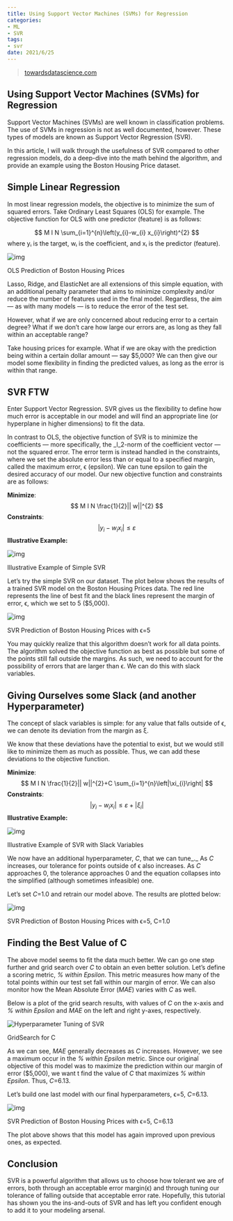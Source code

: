 ```yaml
---
title: Using Support Vector Machines (SVMs) for Regression
categories:
- ML
- SVR
tags:
- svr
date: 2021/6/25
---
```




> [towardsdatascience.com](https://towardsdatascience.com/an-introduction-to-support-vector-regression-svr-a3ebc1672c2)

Using Support Vector Machines (SVMs) for Regression
---------------------------------------------------

Support Vector Machines (SVMs) are well known in classification problems. The use of SVMs in regression is not as well documented, however. These types of models are known as Support Vector Regression (SVR).

In this article, I will walk through the usefulness of SVR compared to other regression models, do a deep-dive into the math behind the algorithm, and provide an example using the Boston Housing Price dataset.

Simple Linear Regression
------------------------

In most linear regression models, the objective is to minimize the sum of squared errors. Take Ordinary Least Squares (OLS) for example. The objective function for OLS with one predictor (feature) is as follows:

$$
M I N \sum_{i=1}^{n}\left(y_{i}-w_{i} x_{i}\right)^{2}
$$
where yᵢ is the target, wᵢ is the coefficient, and xᵢ is the predictor (feature).

![img](https://miro.medium.com/max/721/1*mR2v3pLqTPyyp9BOCQuvEQ.png)

OLS Prediction of Boston Housing Prices

Lasso, Ridge, and ElasticNet are all extensions of this simple equation, with an additional penalty parameter that aims to minimize complexity and/or reduce the number of features used in the final model. Regardless, the aim — as with many models — is to reduce the error of the test set.

However, what if we are only concerned about reducing error to a certain degree? What if we don’t care how large our errors are, as long as they fall within an acceptable range?

Take housing prices for example. What if we are okay with the prediction being within a certain dollar amount — say $5,000? We can then give our model some flexibility in finding the predicted values, as long as the error is within that range.

SVR FTW
-------

Enter Support Vector Regression. SVR gives us the flexibility to define how much error is acceptable in our model and will find an appropriate line (or hyperplane in higher dimensions) to fit the data.

In contrast to OLS, the objective function of SVR is to minimize the coefficients — more specifically, the _l_2-norm of the coefficient vector — not the squared error. The error term is instead handled in the constraints, where we set the absolute error less than or equal to a specified margin, called the maximum error, ϵ (epsilon). We can tune epsilon to gain the desired accuracy of our model. Our new objective function and constraints are as follows:

**Minimize**:
$$
M I N \frac{1}{2}|| w||^{2}
$$
**Constraints**:
$$
\left|y_{i}-w_{i} x_{i}\right| \leq \varepsilon
$$
**Illustrative Example:**

![img](https://miro.medium.com/max/2073/1*nrXHNqC_hqpyux7GUbtqAQ.png)

Illustrative Example of Simple SVR

Let’s try the simple SVR on our dataset. The plot below shows the results of a trained SVR model on the Boston Housing Prices data. The red line represents the line of best fit and the black lines represent the margin of error, ϵ, which we set to 5 ($5,000).

![img](https://miro.medium.com/max/758/1*bSZn9bK43MaA5vVDamRQ2A.png)

SVR Prediction of Boston Housing Prices with ϵ=5

You may quickly realize that this algorithm doesn’t work for all data points. The algorithm solved the objective function as best as possible but some of the points still fall outside the margins. As such, we need to account for the possibility of errors that are larger than ϵ. We can do this with slack variables.

Giving Ourselves some Slack (and another Hyperparameter)
--------------------------------------------------------

The concept of slack variables is simple: for any value that falls outside of ϵ, we can denote its deviation from the margin as ξ.

We know that these deviations have the potential to exist, but we would still like to minimize them as much as possible. Thus, we can add these deviations to the objective function.

**Minimize**:
$$
M I N \frac{1}{2}|| w||^{2}+C \sum_{i=1}^{n}\left|\xi_{i}\right|
$$
**Constraints**:
$$
\left|y_{i}-w_{i} x_{i}\right| \leq \varepsilon+\left|\xi_{i}\right|
$$
**Illustrative Example:**

![img](https://miro.medium.com/max/2073/1*BunsGiCZCPAHzp33L2lCBA.png)

Illustrative Example of SVR with Slack Variables

We now have an additional hyperparameter, _C_, that we can tune_._ As _C_ increases, our tolerance for points outside of ϵ also increases. As _C_ approaches 0, the tolerance approaches 0 and the equation collapses into the simplified (although sometimes infeasible) one.

Let’s set _C_=1.0 and retrain our model above. The results are plotted below:

![img](https://miro.medium.com/max/758/1*bi8rm_6KlJfoZdX5CNPM7w.png)

SVR Prediction of Boston Housing Prices with ϵ=5, C=1.0

Finding the Best Value of C
---------------------------

The above model seems to fit the data much better. We can go one step further and grid search over _C_ to obtain an even better solution. Let’s define a scoring metric, _% within Epsilon_. This metric measures how many of the total points within our test set fall within our margin of error. We can also monitor how the Mean Absolute Error (_MAE_) varies with _C_ as well.

Below is a plot of the grid search results, with values of _C_ on the x-axis and _% within Epsilon_ and _MAE_ on the left and right y-axes, respectively.

![Hyperparameter Tuning of SVR](https://miro.medium.com/max/943/1*JL3ErBjXHfFk1eF0oTLvDw.png)

GridSearch for C

As we can see, _MAE_ generally decreases as _C_ increases. However, we see a maximum occur in the _% within Epsilon_ metric. Since our original objective of this model was to maximize the prediction within our margin of error ($5,000), we want t find the value of _C_ that maximizes _% within Epsilon_. Thus, _C_=6.13.

Let’s build one last model with our final hyperparameters, ϵ=5, _C_=6.13.

![img](https://miro.medium.com/max/758/1*CgDvkD7OtXVhOScMpyMKsw.png)

SVR Prediction of Boston Housing Prices with ϵ=5, C=6.13

The plot above shows that this model has again improved upon previous ones, as expected.

Conclusion
----------

SVR is a powerful algorithm that allows us to choose how tolerant we are of errors, both through an acceptable error margin(ϵ) and through tuning our tolerance of falling outside that acceptable error rate. Hopefully, this tutorial has shown you the ins-and-outs of SVR and has left you confident enough to add it to your modeling arsenal.